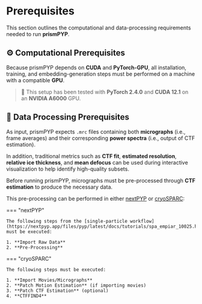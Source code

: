 # Prerequisites

This section outlines the computational and data-processing requirements needed to run **prismPYP**.

## ⚙️ Computational Prerequisites

Because prismPYP depends on **CUDA** and **PyTorch-GPU**, all installation, training, and embedding-generation steps must be performed on a machine with a compatible **GPU**.

> 🧠 This setup has been tested with **PyTorch 2.4.0** and **CUDA 12.1** on an **NVIDIA A6000** GPU.

## 🧪 Data Processing Prerequisites

As input, prismPYP expects `.mrc` files containing both **micrographs** (i.e., frame averages) and their corresponding **power spectra** (i.e., output of CTF estimation).  

In addition, traditional metrics such as **CTF fit**, **estimated resolution**, **relative ice thickness**, and **mean defocus** can be used during interactive visualization to help identify high-quality subsets.

Before running prismPYP, micrographs must be pre-processed through **CTF estimation** to produce the necessary data.  

This pre-processing can be performed in either [nextPYP](https://nextpyp.app) or [cryoSPARC](https://cryosparc.com):

=== "nextPYP"

    The following steps from the [single-particle workflow](https://nextpyp.app/files/pyp/latest/docs/tutorials/spa_empiar_10025.html) must be executed:

    1. **Import Raw Data**  
    2. **Pre-Processing**

=== "cryoSPARC"

    The following steps must be executed:

    1. **Import Movies/Micrographs**  
    2. **Patch Motion Estimation** (if importing movies)  
    3. **Patch CTF Estimation** (optional)
    4. **CTFFIND4**